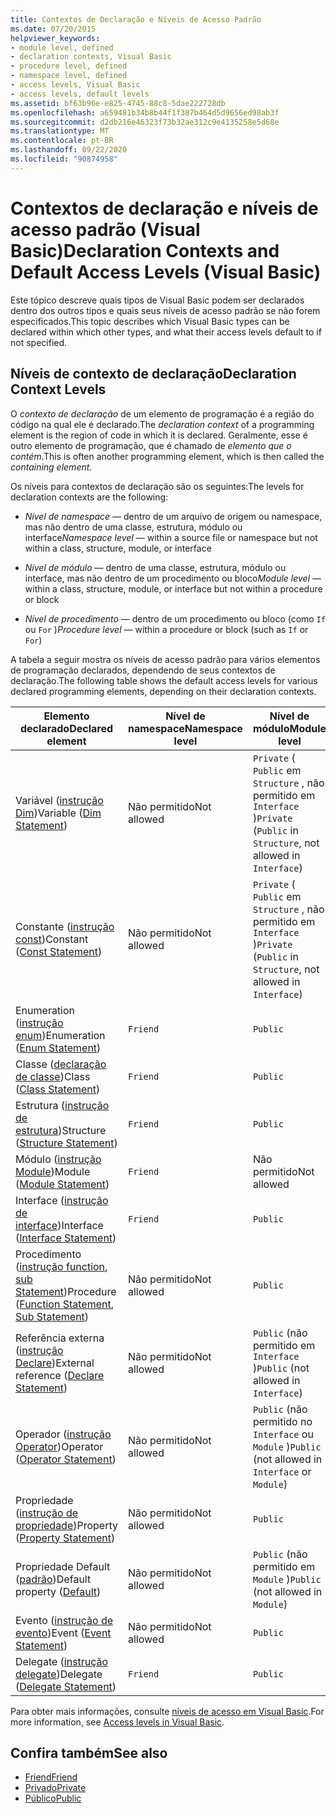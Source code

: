 ```yaml
---
title: Contextos de Declaração e Níveis de Acesso Padrão
ms.date: 07/20/2015
helpviewer_keywords:
- module level, defined
- declaration contexts, Visual Basic
- procedure level, defined
- namespace level, defined
- access levels, Visual Basic
- access levels, default levels
ms.assetid: bf63b96e-e825-4745-88c8-5dae222728db
ms.openlocfilehash: a659481b34b8b44f1f387b464d5d9656ed98ab3f
ms.sourcegitcommit: d2db216e46323f73b32ae312c9e4135258e5d68e
ms.translationtype: MT
ms.contentlocale: pt-BR
ms.lasthandoff: 09/22/2020
ms.locfileid: "90874958"
---
```

# <a name="declaration-contexts-and-default-access-levels-visual-basic"></a><span data-ttu-id="16ace-102">Contextos de declaração e níveis de acesso padrão (Visual Basic)</span><span class="sxs-lookup"><span data-stu-id="16ace-102">Declaration Contexts and Default Access Levels (Visual Basic)</span></span>

<span data-ttu-id="16ace-103">Este tópico descreve quais tipos de Visual Basic podem ser declarados dentro dos outros tipos e quais seus níveis de acesso padrão se não forem especificados.</span><span class="sxs-lookup"><span data-stu-id="16ace-103">This topic describes which Visual Basic types can be declared within which other types, and what their access levels default to if not specified.</span></span>  
  
## <a name="declaration-context-levels"></a><span data-ttu-id="16ace-104">Níveis de contexto de declaração</span><span class="sxs-lookup"><span data-stu-id="16ace-104">Declaration Context Levels</span></span>  

 <span data-ttu-id="16ace-105">O *contexto de declaração* de um elemento de programação é a região do código na qual ele é declarado.</span><span class="sxs-lookup"><span data-stu-id="16ace-105">The *declaration context* of a programming element is the region of code in which it is declared.</span></span> <span data-ttu-id="16ace-106">Geralmente, esse é outro elemento de programação, que é chamado de *elemento que o contém*.</span><span class="sxs-lookup"><span data-stu-id="16ace-106">This is often another programming element, which is then called the *containing element*.</span></span>  
  
 <span data-ttu-id="16ace-107">Os níveis para contextos de declaração são os seguintes:</span><span class="sxs-lookup"><span data-stu-id="16ace-107">The levels for declaration contexts are the following:</span></span>  
  
- <span data-ttu-id="16ace-108">*Nível de namespace* — dentro de um arquivo de origem ou namespace, mas não dentro de uma classe, estrutura, módulo ou interface</span><span class="sxs-lookup"><span data-stu-id="16ace-108">*Namespace level* — within a source file or namespace but not within a class, structure, module, or interface</span></span>  
  
- <span data-ttu-id="16ace-109">*Nível de módulo* — dentro de uma classe, estrutura, módulo ou interface, mas não dentro de um procedimento ou bloco</span><span class="sxs-lookup"><span data-stu-id="16ace-109">*Module level* — within a class, structure, module, or interface but not within a procedure or block</span></span>  
  
- <span data-ttu-id="16ace-110">*Nível de procedimento* — dentro de um procedimento ou bloco (como `If` ou `For` )</span><span class="sxs-lookup"><span data-stu-id="16ace-110">*Procedure level* — within a procedure or block (such as `If` or `For`)</span></span>  
  
 <span data-ttu-id="16ace-111">A tabela a seguir mostra os níveis de acesso padrão para vários elementos de programação declarados, dependendo de seus contextos de declaração.</span><span class="sxs-lookup"><span data-stu-id="16ace-111">The following table shows the default access levels for various declared programming elements, depending on their declaration contexts.</span></span>  
  
|<span data-ttu-id="16ace-112">Elemento declarado</span><span class="sxs-lookup"><span data-stu-id="16ace-112">Declared element</span></span>|<span data-ttu-id="16ace-113">Nível de namespace</span><span class="sxs-lookup"><span data-stu-id="16ace-113">Namespace level</span></span>|<span data-ttu-id="16ace-114">Nível de módulo</span><span class="sxs-lookup"><span data-stu-id="16ace-114">Module level</span></span>|<span data-ttu-id="16ace-115">Nível de procedimento</span><span class="sxs-lookup"><span data-stu-id="16ace-115">Procedure level</span></span>|  
|----------------------|---------------------|------------------|---------------------|  
|<span data-ttu-id="16ace-116">Variável ([instrução Dim](dim-statement.md))</span><span class="sxs-lookup"><span data-stu-id="16ace-116">Variable ([Dim Statement](dim-statement.md))</span></span>|<span data-ttu-id="16ace-117">Não permitido</span><span class="sxs-lookup"><span data-stu-id="16ace-117">Not allowed</span></span>|<span data-ttu-id="16ace-118">`Private` ( `Public` em `Structure` , não permitido em `Interface` )</span><span class="sxs-lookup"><span data-stu-id="16ace-118">`Private` (`Public` in `Structure`, not allowed in `Interface`)</span></span>|`Public`|  
|<span data-ttu-id="16ace-119">Constante ([instrução const](const-statement.md))</span><span class="sxs-lookup"><span data-stu-id="16ace-119">Constant ([Const Statement](const-statement.md))</span></span>|<span data-ttu-id="16ace-120">Não permitido</span><span class="sxs-lookup"><span data-stu-id="16ace-120">Not allowed</span></span>|<span data-ttu-id="16ace-121">`Private` ( `Public` em `Structure` , não permitido em `Interface` )</span><span class="sxs-lookup"><span data-stu-id="16ace-121">`Private` (`Public` in `Structure`, not allowed in `Interface`)</span></span>|`Public`|  
|<span data-ttu-id="16ace-122">Enumeration ([instrução enum](enum-statement.md))</span><span class="sxs-lookup"><span data-stu-id="16ace-122">Enumeration ([Enum Statement](enum-statement.md))</span></span>|`Friend`|`Public`|<span data-ttu-id="16ace-123">Não permitido</span><span class="sxs-lookup"><span data-stu-id="16ace-123">Not allowed</span></span>|  
|<span data-ttu-id="16ace-124">Classe ([declaração de classe](class-statement.md))</span><span class="sxs-lookup"><span data-stu-id="16ace-124">Class ([Class Statement](class-statement.md))</span></span>|`Friend`|`Public`|<span data-ttu-id="16ace-125">Não permitido</span><span class="sxs-lookup"><span data-stu-id="16ace-125">Not allowed</span></span>|  
|<span data-ttu-id="16ace-126">Estrutura ([instrução de estrutura](structure-statement.md))</span><span class="sxs-lookup"><span data-stu-id="16ace-126">Structure ([Structure Statement](structure-statement.md))</span></span>|`Friend`|`Public`|<span data-ttu-id="16ace-127">Não permitido</span><span class="sxs-lookup"><span data-stu-id="16ace-127">Not allowed</span></span>|  
|<span data-ttu-id="16ace-128">Módulo ([instrução Module](module-statement.md))</span><span class="sxs-lookup"><span data-stu-id="16ace-128">Module ([Module Statement](module-statement.md))</span></span>|`Friend`|<span data-ttu-id="16ace-129">Não permitido</span><span class="sxs-lookup"><span data-stu-id="16ace-129">Not allowed</span></span>|<span data-ttu-id="16ace-130">Não permitido</span><span class="sxs-lookup"><span data-stu-id="16ace-130">Not allowed</span></span>|  
|<span data-ttu-id="16ace-131">Interface ([instrução de interface](interface-statement.md))</span><span class="sxs-lookup"><span data-stu-id="16ace-131">Interface ([Interface Statement](interface-statement.md))</span></span>|`Friend`|`Public`|<span data-ttu-id="16ace-132">Não permitido</span><span class="sxs-lookup"><span data-stu-id="16ace-132">Not allowed</span></span>|  
|<span data-ttu-id="16ace-133">Procedimento ([instrução function](function-statement.md), [sub Statement](sub-statement.md))</span><span class="sxs-lookup"><span data-stu-id="16ace-133">Procedure ([Function Statement](function-statement.md), [Sub Statement](sub-statement.md))</span></span>|<span data-ttu-id="16ace-134">Não permitido</span><span class="sxs-lookup"><span data-stu-id="16ace-134">Not allowed</span></span>|`Public`|<span data-ttu-id="16ace-135">Não permitido</span><span class="sxs-lookup"><span data-stu-id="16ace-135">Not allowed</span></span>|  
|<span data-ttu-id="16ace-136">Referência externa ([instrução Declare](declare-statement.md))</span><span class="sxs-lookup"><span data-stu-id="16ace-136">External reference ([Declare Statement](declare-statement.md))</span></span>|<span data-ttu-id="16ace-137">Não permitido</span><span class="sxs-lookup"><span data-stu-id="16ace-137">Not allowed</span></span>|<span data-ttu-id="16ace-138">`Public` (não permitido em `Interface` )</span><span class="sxs-lookup"><span data-stu-id="16ace-138">`Public` (not allowed in `Interface`)</span></span>|<span data-ttu-id="16ace-139">Não permitido</span><span class="sxs-lookup"><span data-stu-id="16ace-139">Not allowed</span></span>|  
|<span data-ttu-id="16ace-140">Operador ([instrução Operator](operator-statement.md))</span><span class="sxs-lookup"><span data-stu-id="16ace-140">Operator ([Operator Statement](operator-statement.md))</span></span>|<span data-ttu-id="16ace-141">Não permitido</span><span class="sxs-lookup"><span data-stu-id="16ace-141">Not allowed</span></span>|<span data-ttu-id="16ace-142">`Public` (não permitido no `Interface` ou `Module` )</span><span class="sxs-lookup"><span data-stu-id="16ace-142">`Public` (not allowed in `Interface` or `Module`)</span></span>|<span data-ttu-id="16ace-143">Não permitido</span><span class="sxs-lookup"><span data-stu-id="16ace-143">Not allowed</span></span>|  
|<span data-ttu-id="16ace-144">Propriedade ([instrução de propriedade](property-statement.md))</span><span class="sxs-lookup"><span data-stu-id="16ace-144">Property ([Property Statement](property-statement.md))</span></span>|<span data-ttu-id="16ace-145">Não permitido</span><span class="sxs-lookup"><span data-stu-id="16ace-145">Not allowed</span></span>|`Public`|<span data-ttu-id="16ace-146">Não permitido</span><span class="sxs-lookup"><span data-stu-id="16ace-146">Not allowed</span></span>|  
|<span data-ttu-id="16ace-147">Propriedade Default ([padrão](../modifiers/default.md))</span><span class="sxs-lookup"><span data-stu-id="16ace-147">Default property ([Default](../modifiers/default.md))</span></span>|<span data-ttu-id="16ace-148">Não permitido</span><span class="sxs-lookup"><span data-stu-id="16ace-148">Not allowed</span></span>|<span data-ttu-id="16ace-149">`Public` (não permitido em `Module` )</span><span class="sxs-lookup"><span data-stu-id="16ace-149">`Public` (not allowed in `Module`)</span></span>|<span data-ttu-id="16ace-150">Não permitido</span><span class="sxs-lookup"><span data-stu-id="16ace-150">Not allowed</span></span>|  
|<span data-ttu-id="16ace-151">Evento ([instrução de evento](event-statement.md))</span><span class="sxs-lookup"><span data-stu-id="16ace-151">Event ([Event Statement](event-statement.md))</span></span>|<span data-ttu-id="16ace-152">Não permitido</span><span class="sxs-lookup"><span data-stu-id="16ace-152">Not allowed</span></span>|`Public`|<span data-ttu-id="16ace-153">Não permitido</span><span class="sxs-lookup"><span data-stu-id="16ace-153">Not allowed</span></span>|  
|<span data-ttu-id="16ace-154">Delegate ([instrução delegate](delegate-statement.md))</span><span class="sxs-lookup"><span data-stu-id="16ace-154">Delegate ([Delegate Statement](delegate-statement.md))</span></span>|`Friend`|`Public`|<span data-ttu-id="16ace-155">Não permitido</span><span class="sxs-lookup"><span data-stu-id="16ace-155">Not allowed</span></span>|  
  
 <span data-ttu-id="16ace-156">Para obter mais informações, consulte [níveis de acesso em Visual Basic](../../programming-guide/language-features/declared-elements/access-levels.md).</span><span class="sxs-lookup"><span data-stu-id="16ace-156">For more information, see [Access levels in Visual Basic](../../programming-guide/language-features/declared-elements/access-levels.md).</span></span>  
  
## <a name="see-also"></a><span data-ttu-id="16ace-157">Confira também</span><span class="sxs-lookup"><span data-stu-id="16ace-157">See also</span></span>

- [<span data-ttu-id="16ace-158">Friend</span><span class="sxs-lookup"><span data-stu-id="16ace-158">Friend</span></span>](../modifiers/friend.md)
- [<span data-ttu-id="16ace-159">Privado</span><span class="sxs-lookup"><span data-stu-id="16ace-159">Private</span></span>](../modifiers/private.md)
- [<span data-ttu-id="16ace-160">Público</span><span class="sxs-lookup"><span data-stu-id="16ace-160">Public</span></span>](../modifiers/public.md)
